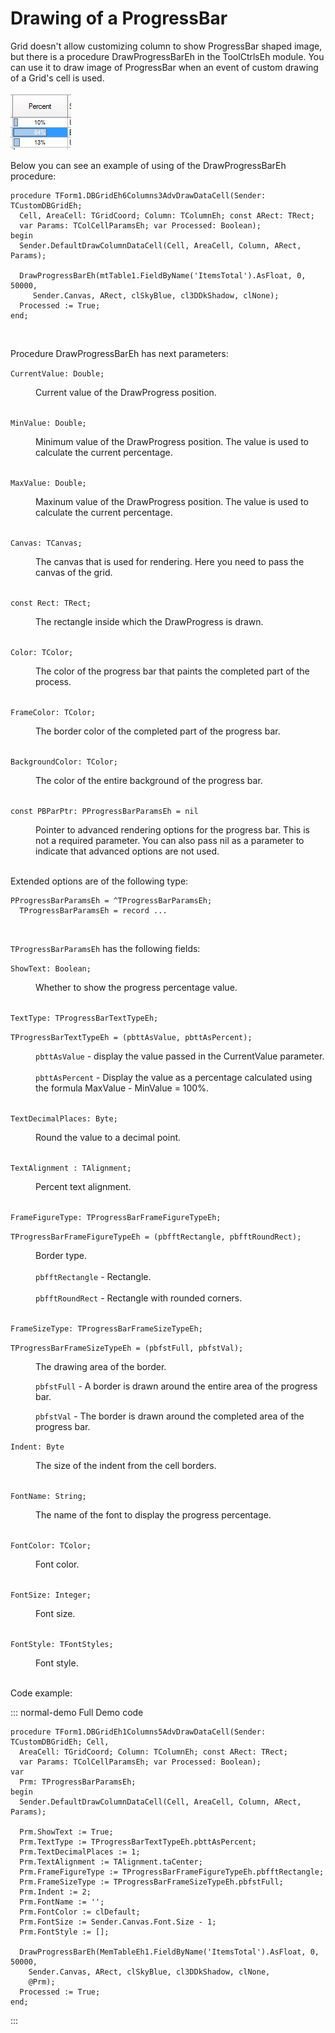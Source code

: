 # Drawing of a ProgressBar


Grid doesn't allow customizing column to show ProgressBar shaped image, but there is a procedure DrawProgressBarEh in the ToolCtrlsEh module. You can use it to draw image of ProgressBar when an event of custom drawing of a Grid's cell is used.

![](../../../images/DBGridEh.ProgressBar.png)


Below you can see an example of using of the DrawProgressBarEh procedure:

```pascal:no-line-numbers
procedure TForm1.DBGridEh6Columns3AdvDrawDataCell(Sender: TCustomDBGridEh;
  Cell, AreaCell: TGridCoord; Column: TColumnEh; const ARect: TRect;
  var Params: TColCellParamsEh; var Processed: Boolean);
begin
  Sender.DefaultDrawColumnDataCell(Cell, AreaCell, Column, ARect, Params);

  DrawProgressBarEh(mtTable1.FieldByName('ItemsTotal').AsFloat, 0, 50000, 
     Sender.Canvas, ARect, clSkyBlue, cl3DDkShadow, clNone);
  Processed := True;
end;
``` 
<br>

Procedure DrawProgressBarEh has next parameters:
<br>

`CurrentValue: Double;`
<dd>Current value of the DrawProgress position.</dd>
<br>

`MinValue: Double;`
<dd>Minimum value of the DrawProgress position. The value is used to calculate the current percentage.</dd>
<br>

`MaxValue: Double;`
<dd>Maxinum value of the DrawProgress position. The value is used to calculate the current percentage.</dd>
<br>

`Canvas: TCanvas;`
<dd>The canvas that is used for rendering. Here you need to pass the canvas of the grid.</dd>
<br>

`const Rect: TRect;`
<dd>The rectangle inside which the DrawProgress is drawn.</dd>
<br>

`Color: TColor;`
<dd>The color of the progress bar that paints the completed part of the process.</dd>
<br>

`FrameColor: TColor;`
<dd>The border color of the completed part of the progress bar.</dd>
<br>

`BackgroundColor: TColor;`
<dd>The color of the entire background of the progress bar.</dd>
<br>

`const PBParPtr: PProgressBarParamsEh = nil`
<dd>Pointer to advanced rendering options for the progress bar. This is not a required parameter. You can also pass nil as a parameter to indicate that advanced options are not used.</dd>
<br>

Extended options are of the following type:

```pascal:no-line-numbers
PProgressBarParamsEh = ^TProgressBarParamsEh;
  TProgressBarParamsEh = record ...
```
<br>

`TProgressBarParamsEh` has the following fields:

`ShowText: Boolean;`
<dd>Whether to show the progress percentage value.</dd>
<br>

`TextType: TProgressBarTextTypeEh;`

`TProgressBarTextTypeEh = (pbttAsValue, pbttAsPercent);`
<dd> <code>pbttAsValue</code> - display the value passed in the CurrentValue parameter.</dd>
<br>
<dd> <code>pbttAsPercent</code> - Display the value as a percentage calculated using the formula MaxValue - MinValue = 100%.</dd>
<br>

`TextDecimalPlaces: Byte;`
<dd> Round the value to a decimal point.</dd> 
<br>

`TextAlignment : TAlignment;`
<dd> Percent text alignment.</dd> 
<br>

`FrameFigureType: TProgressBarFrameFigureTypeEh;`

`TProgressBarFrameFigureTypeEh = (pbfftRectangle, pbfftRoundRect);`
<dd> Border type.
 <br> <br>
 <code>pbfftRectangle</code> - Rectangle.
 <br> <br>
 <code>pbfftRoundRect</code> - Rectangle with rounded corners.</dd> 
<br>

`FrameSizeType: TProgressBarFrameSizeTypeEh;`

`TProgressBarFrameSizeTypeEh = (pbfstFull, pbfstVal);`

<dd>
The drawing area of the border.

 <code>pbfstFull</code> - A border is drawn around the entire area of the progress bar.

 <code>pbfstVal</code> - The border is drawn around the completed area of the progress bar.
</dd> 

`Indent: Byte`
<dd>The size of the indent from the cell borders.</dd><br>

`FontName: String;`
<dd>The name of the font to display the progress percentage.</dd><br>

`FontColor: TColor;`
<dd>Font color.</dd><br>

`FontSize: Integer;`
<dd>Font size.</dd><br>

`FontStyle: TFontStyles;`
<dd>Font style.</dd><br>

Code example:

::: normal-demo Full Demo code

```pascal:no-line-numbers
procedure TForm1.DBGridEh1Columns5AdvDrawDataCell(Sender: TCustomDBGridEh; Cell,
  AreaCell: TGridCoord; Column: TColumnEh; const ARect: TRect;
  var Params: TColCellParamsEh; var Processed: Boolean);
var
  Prm: TProgressBarParamsEh;
begin
  Sender.DefaultDrawColumnDataCell(Cell, AreaCell, Column, ARect, Params);

  Prm.ShowText := True;
  Prm.TextType := TProgressBarTextTypeEh.pbttAsPercent;
  Prm.TextDecimalPlaces := 1;
  Prm.TextAlignment := TAlignment.taCenter;
  Prm.FrameFigureType := TProgressBarFrameFigureTypeEh.pbfftRectangle;
  Prm.FrameSizeType := TProgressBarFrameSizeTypeEh.pbfstFull;
  Prm.Indent := 2;
  Prm.FontName := '';
  Prm.FontColor := clDefault;
  Prm.FontSize := Sender.Canvas.Font.Size - 1;
  Prm.FontStyle := [];

  DrawProgressBarEh(MemTableEh1.FieldByName('ItemsTotal').AsFloat, 0, 50000,
    Sender.Canvas, ARect, clSkyBlue, cl3DDkShadow, clNone,
    @Prm);
  Processed := True;
end;
```
:::